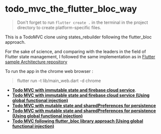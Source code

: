 # todo_mvc_the_flutter_bloc_way

> Don't forget to run `flutter create .` in the terminal in the project directory to create platform-specific files.

This is a TodoMVC clone using states_rebuilder following the flutter_bloc approach.

For the sake of science, and comparing with the leaders in the field of Flutter state management, I followed  the same implementation as in [Flutter sample Architecture repository](https://github.com/brianegan/flutter_architecture_samples/tree/master/bloc_library)

To run the app in the chrome web browser :

> flutter run -t lib/main_web.dart -d chrome 


* [**Todo MVC with immutable state and firebase cloud service**](../009-1-1-clean_architecture_todo_mvc_cloud_firestore_immutable_state_with_injector).
* [**Todo MVC with immutable state and firebase cloud service (Using global functional injection)**](../009-1-2-clean_architecture_todo_mvc_cloud_firestore_immutable_state_with_functional_injection) 
* [**Todo MVC with mutable state and sharedPreferences for persistence**](../009-2-1-clean_architecture_todo_mvc_mutable_state_with_injector)
* [**Todo MVC with mutable state and sharedPreferences for persistence (Using global functional injection)**](../009-2-2-clean_architecture_todo_mvc_mutable_state-with__functional_injection)
* [**Todo MVC following flutter_bloc library approach (Using global functional injection)**](../09-3-2-todo_mvc_the_flutter_bloc_way_with__functional_injection)
